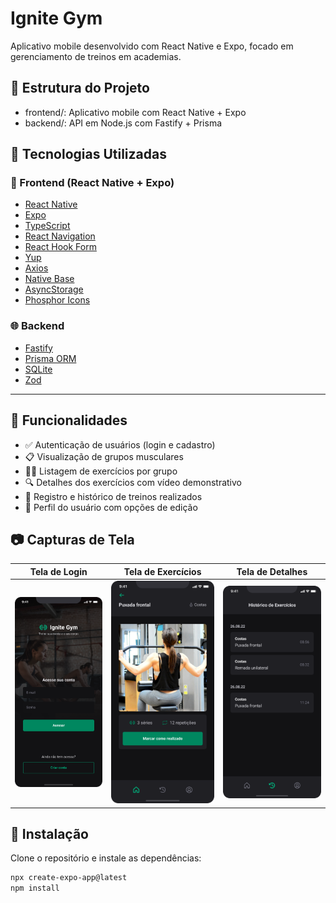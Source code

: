 # Ignite Gym

Aplicativo mobile desenvolvido com React Native e Expo, focado em gerenciamento de treinos em academias.

## 📁 Estrutura do Projeto

- frontend/: Aplicativo mobile com React Native + Expo
- backend/: API em Node.js com Fastify + Prisma

## 🔧 Tecnologias Utilizadas

### 📱 Frontend (React Native + Expo)
- [React Native](https://reactnative.dev/)
- [Expo](https://expo.dev/)
- [TypeScript](https://www.typescriptlang.org/)
- [React Navigation](https://reactnavigation.org/)
- [React Hook Form](https://react-hook-form.com/)
- [Yup](https://github.com/jquense/yup)
- [Axios](https://axios-http.com/)
- [Native Base](https://nativebase.io/)
- [AsyncStorage](https://react-native-async-storage.github.io/async-storage/)
- [Phosphor Icons](https://phosphoricons.com/)

### 🌐 Backend
- [Fastify](https://www.fastify.io/)
- [Prisma ORM](https://www.prisma.io/)
- [SQLite](https://www.sqlite.org/)
- [Zod](https://zod.dev/)

---

## 📱 Funcionalidades

- ✅ Autenticação de usuários (login e cadastro)
- 📋 Visualização de grupos musculares
- 🏋️‍♂️ Listagem de exercícios por grupo
- 🔍 Detalhes dos exercícios com vídeo demonstrativo
- 📝 Registro e histórico de treinos realizados
- 👤 Perfil do usuário com opções de edição

## 📷 Capturas de Tela

<!-- > **Dica:** Para adicionar suas capturas de tela, salve as imagens em uma pasta (por exemplo, `assets/`) e insira os links abaixo. -->

| Tela de Login | Tela de Exercícios | Tela de Detalhes |
|---------------|--------------------|------------------|
| ![Login](./frontend/assets/login.png) | ![Exercícios](./frontend/assets/exercise.png) | ![Detalhes](./frontend/assets/history.png) |

## 🔧 Instalação

Clone o repositório e instale as dependências:

```bash
npx create-expo-app@latest
npm install
